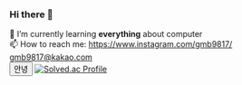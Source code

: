 ### Hi there 👋
🌱 I’m currently learning **everything** about computer<br>
📫 How to reach me: https://www.instagram.com/gmb9817/<br>
gmb9817@kakao.com <br>
<button>안녕</button>
[![Solved.ac Profile](http://mazassumnida.wtf/api/v2/generate_badge?boj=gmb9817)](https://solved.ac/gmb9817/) 
<!--
**gmb9817/gmb9817** is a ✨ _special_ ✨ repository because its `README.md` (this file) appears on your GitHub profile.

Here are some ideas to get you started:

- 🔭 I’m currently working on ...
- 🌱 I’m currently learning ...
- 👯 I’m looking to collaborate on ...
- 🤔 I’m looking for help with ...
- 💬 Ask me about ...
- 📫 How to reach me: ...
- 😄 Pronouns: ...
- ⚡ Fun fact: ...
-->
